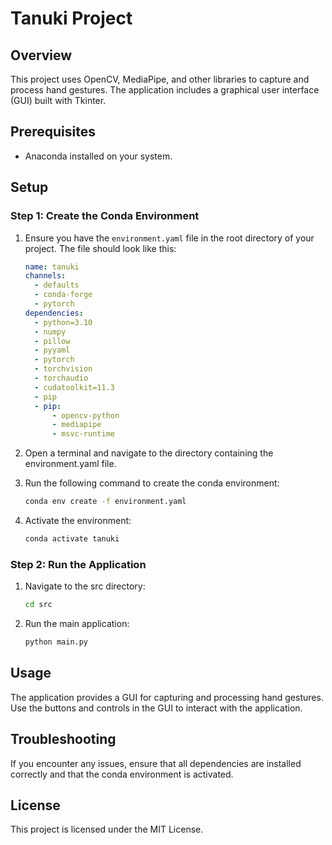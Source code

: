 # Tanuki Project

## Overview
This project uses OpenCV, MediaPipe, and other libraries to capture and process hand gestures. The application includes a graphical user interface (GUI) built with Tkinter.

## Prerequisites
- Anaconda installed on your system.

## Setup

### Step 1: Create the Conda Environment
1. Ensure you have the `environment.yaml` file in the root directory of your project. The file should look like this:

    ```yaml
    name: tanuki
    channels:
      - defaults
      - conda-forge
      - pytorch
    dependencies:
      - python=3.10
      - numpy
      - pillow
      - pyyaml
      - pytorch
      - torchvision
      - torchaudio
      - cudatoolkit=11.3
      - pip
      - pip:
          - opencv-python
          - mediapipe
          - msvc-runtime
    ```

2. Open a terminal and navigate to the directory containing the environment.yaml file.

3. Run the following command to create the conda environment:

    ```sh
    conda env create -f environment.yaml
    ```

4. Activate the environment:

    ```sh
    conda activate tanuki
    ```

### Step 2: Run the Application
1. Navigate to the src directory:

    ```sh
    cd src
    ```

2. Run the main application:

    ```sh
    python main.py
    ```

## Usage
The application provides a GUI for capturing and processing hand gestures. Use the buttons and controls in the GUI to interact with the application.

## Troubleshooting
If you encounter any issues, ensure that all dependencies are installed correctly and that the conda environment is activated.

## License
This project is licensed under the MIT License.